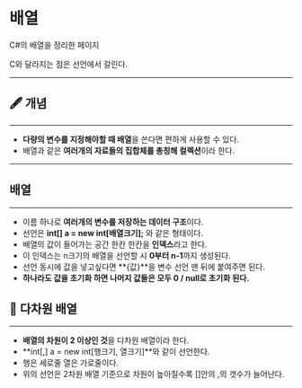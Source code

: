 # 배열

C#의 배열을 정리한 페이지

C와 달라지는 점은 선언에서 갈린다.

---

## 🖋 개념

---

- **다량의 변수를 지정해야할 때 배열**을 쓴다면 편하게 사용할 수 있다.
- 배열과 같은 **여러개의 자료들의 집합체를 총칭해 컬렉션**이라 한다.

---

## 배열

---

- 이름 하나로 **여러개의 변수를 저장하는 데이터 구조**이다.
- 선언은 **int[] a = new int[배열크기];** 와 같은 형태이다.
- 배열의 값이 들어가는 공간 한칸 한칸을 **인덱스**라고 한다.
- 이 인덱스는 n크기의 배열을 선언할 시 **0부터 n-1**까지 생성된다.
- 선언 동시에 값을 넣고싶다면 **{값}**을 변수 선언 맨 뒤에 붙여주면 된다.
- **하나라도 값을 초기화 하면 나머지 값들은 모두 0 / null로 초기화 된다.**

## 🔌 다차원 배열

---

- **배열의 차원이 2 이상인 것**을 다차원 배열이라 한다.
- **int[,] a = new int[행크기, 열크기]**와 같이 선언한다.
- 행은 세로줄 열은 가로줄이다.
- 위의 선언은 2차원 배열 기준으로 차원이 높아질수록 []안의 ,의 갯수가 늘어난다.